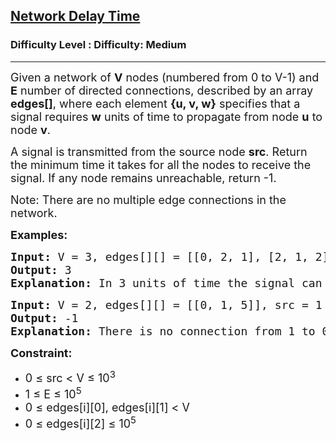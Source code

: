 <h2><a href="https://www.geeksforgeeks.org/problems/network-delay-time/1">Network Delay Time</a></h2><h3>Difficulty Level : Difficulty: Medium</h3><hr><div class="problems_problem_content__Xm_eO"><p><span style="font-size: 18px;">Given a network of <strong>V</strong> nodes (numbered from 0 to V-1) and <strong>E</strong> number of directed connections, described by an array<strong> edges[]</strong>, where each element <strong>{u, v, w}</strong> specifies that a signal requires <strong>w</strong> units of time to propagate from node <strong>u</strong> to node <strong>v</strong>.</span></p>
<p><span style="font-size: 18px;">A signal is transmitted from the source node <strong>src</strong>. Return the minimum time it takes for all the nodes to receive the signal. If any node remains unreachable, return -1.<br></span></p>
<p><span style="font-size: 18px;">Note: There are no multiple edge connections in the network.</span></p>
<p><span style="font-size: 18px;"><strong>Examples:</strong></span></p>
<pre><span style="font-size: 18px;"><strong>Input:</strong> V = 3, edges[][] = [[0, 2, 1], [2, 1, 2], [0, 1, 4]], src = 0</span><span style="font-size: 18px;">
<strong>Output: </strong>3
<strong>Explanation:</strong> In 3 units of time the signal can cover all the nodes by following this path: 0 -&gt; 2 -&gt; 1.</span></pre>
<pre><span style="font-size: 18px;"><strong>Input: </strong>V = 2, edges[][] = [[0, 1, 5]], src = 1<br><strong>Output: </strong>-1<br><strong>Explanation:</strong> There is no connection from 1 to 0.</span></pre>
<p><strong><span style="font-size: 18px;">Constraint:</span></strong></p>
<ul>
<li><span style="font-size: 18px;">0 ≤ src &lt; V&nbsp;</span><span style="font-size: 18px;">≤ 10<sup>3</sup></span></li>
<li><span style="font-size: 18px;">1&nbsp;</span><span style="font-size: 18px;">≤ E&nbsp;</span><span style="font-size: 18px;">≤ 10<sup>5</sup></span></li>
<li><span style="font-size: 18px;">0&nbsp;</span><span style="font-size: 18px;">≤ edges[i][0], edges[i][1] &lt; V</span></li>
<li><span style="font-size: 18px;">0&nbsp;</span><span style="font-size: 18px;">≤ edges[i][2]&nbsp;</span><span style="font-size: 18px;">≤ 10<sup>5</sup></span></li>
</ul></div>